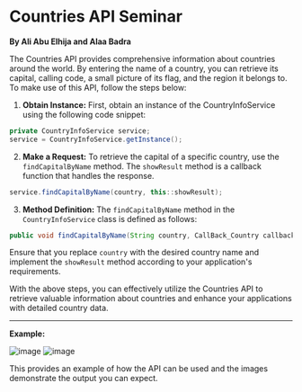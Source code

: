 # Countries API Seminar

**By Ali Abu Elhija and Alaa Badra**

The Countries API provides comprehensive information about countries around the world. By entering the name of a country, you can retrieve its capital, calling code, a small picture of its flag, and the region it belongs to. To make use of this API, follow the steps below:

1. **Obtain Instance:** First, obtain an instance of the CountryInfoService using the following code snippet:

```java
private CountryInfoService service;
service = CountryInfoService.getInstance();
```

2. **Make a Request:** To retrieve the capital of a specific country, use the `findCapitalByName` method. The `showResult` method is a callback function that handles the response.

```java
service.findCapitalByName(country, this::showResult);
```

3. **Method Definition:** The `findCapitalByName` method in the `CountryInfoService` class is defined as follows:

```java
public void findCapitalByName(String country, CallBack_Country callback);
```

Ensure that you replace `country` with the desired country name and implement the `showResult` method according to your application's requirements.

With the above steps, you can effectively utilize the Countries API to retrieve valuable information about countries and enhance your applications with detailed country data.

---

**Example:**



![image](https://github.com/aliabuelhija/Countries_API_Seminar/assets/100870794/d503c9dd-2fda-4674-8bb7-f23088e90785)
![image](https://github.com/aliabuelhija/Countries_API_Seminar/assets/100870794/151df8ef-c56f-47a3-be5f-9000cfe5a443)


This provides an example of how the API can be used and the images demonstrate the output you can expect.
